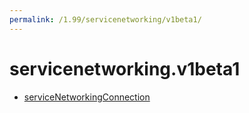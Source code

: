 ```yaml
---
permalink: /1.99/servicenetworking/v1beta1/
---
```


# servicenetworking.v1beta1



* [serviceNetworkingConnection](serviceNetworkingConnection.md)